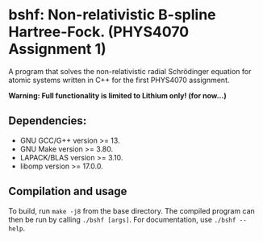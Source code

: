 # bshf: Non-relativistic B-spline Hartree-Fock. (PHYS4070 Assignment 1)

A program that solves the non-relativistic radial Schrödinger equation for atomic systems written in C++ for the first PHYS4070 assignment.

__Warning: Full functionality is limited to Lithium only! (for now...)__

## Dependencies:
* GNU GCC/G++ version >= 13.
* GNU Make version >= 3.80.
* LAPACK/BLAS version >= 3.10.
* libomp version >= 17.0.0.

## Compilation and usage
To build, run `make -j8` from the base directory.
The compiled program can then be run by calling `./bshf [args]`.
For documentation, use `./bshf --help`.
